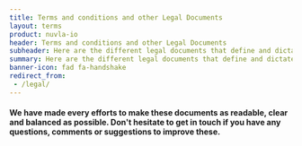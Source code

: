 ```yaml
---
title: Terms and conditions and other Legal Documents
layout: terms
product: nuvla-io
header: Terms and conditions and other Legal Documents
subheader: Here are the different legal documents that define and dictate the way we do business together.
summary: Here are the different legal documents that define and dictate the way we do business together.
banner-icon: fad fa-handshake
redirect_from:
 - /legal/
---
```


<h4 class="pt-40 ml-50 mr-50">We have made every efforts to make these documents as readable, clear and balanced as possible. Don't hesitate to get in touch if you have any questions, comments or suggestions to improve these.</h4>
